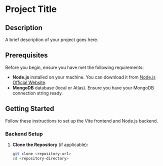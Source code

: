 # Project Title

## Description

A brief description of your project goes here.

## Prerequisites

Before you begin, ensure you have met the following requirements:

- **Node.js** installed on your machine. You can download it from [Node.js Official Website](https://nodejs.org/).
- **MongoDB** database (local or Atlas). Ensure you have your MongoDB connection string ready.

## Getting Started

Follow these instructions to set up the Vite frontend and Node.js backend.

### Backend Setup

1. **Clone the Repository** (if applicable):
   ```bash
   git clone <repository-url>
   cd <repository-directory>
